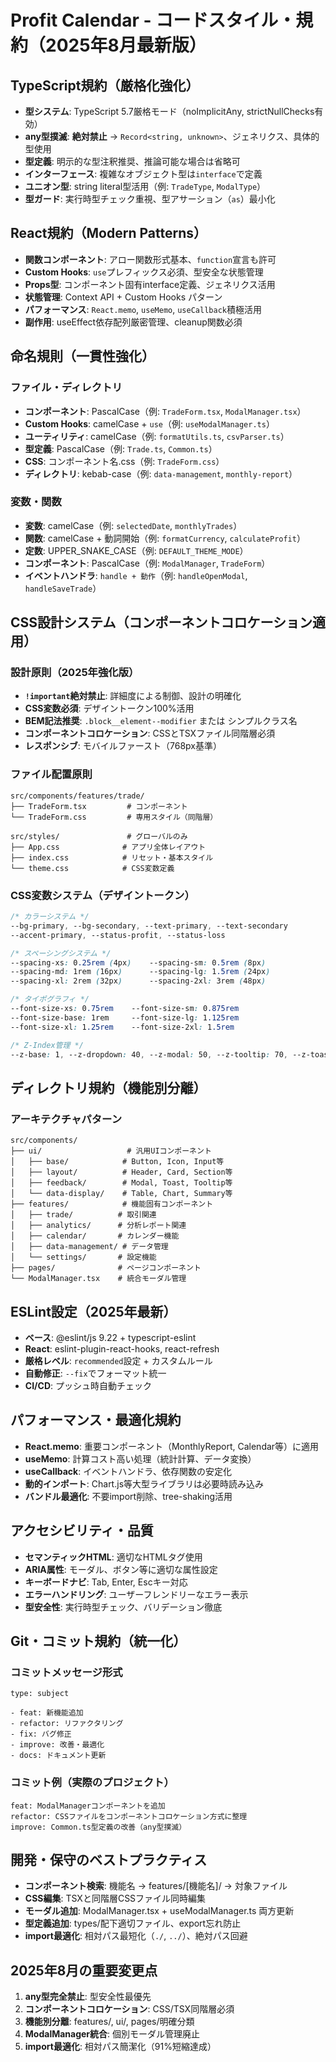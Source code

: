# Profit Calendar - コードスタイル・規約（2025年8月最新版）

## TypeScript規約（厳格化強化）
- **型システム**: TypeScript 5.7厳格モード（noImplicitAny, strictNullChecks有効）
- **any型撲滅**: **絶対禁止** → `Record<string, unknown>`、ジェネリクス、具体的型使用
- **型定義**: 明示的な型注釈推奨、推論可能な場合は省略可
- **インターフェース**: 複雑なオブジェクト型は`interface`で定義
- **ユニオン型**: string literal型活用（例: `TradeType`, `ModalType`）
- **型ガード**: 実行時型チェック重視、型アサーション（`as`）最小化

## React規約（Modern Patterns）
- **関数コンポーネント**: アロー関数形式基本、`function`宣言も許可
- **Custom Hooks**: `use`プレフィックス必須、型安全な状態管理
- **Props型**: コンポーネント固有interface定義、ジェネリクス活用
- **状態管理**: Context API + Custom Hooks パターン
- **パフォーマンス**: `React.memo`, `useMemo`, `useCallback`積極活用
- **副作用**: useEffect依存配列厳密管理、cleanup関数必須

## 命名規則（一貫性強化）
### ファイル・ディレクトリ
- **コンポーネント**: PascalCase（例: `TradeForm.tsx`, `ModalManager.tsx`）
- **Custom Hooks**: camelCase + `use`（例: `useModalManager.ts`）
- **ユーティリティ**: camelCase（例: `formatUtils.ts`, `csvParser.ts`）
- **型定義**: PascalCase（例: `Trade.ts`, `Common.ts`）
- **CSS**: コンポーネント名.css（例: `TradeForm.css`）
- **ディレクトリ**: kebab-case（例: `data-management`, `monthly-report`）

### 変数・関数
- **変数**: camelCase（例: `selectedDate`, `monthlyTrades`）
- **関数**: camelCase + 動詞開始（例: `formatCurrency`, `calculateProfit`）
- **定数**: UPPER_SNAKE_CASE（例: `DEFAULT_THEME_MODE`）
- **コンポーネント**: PascalCase（例: `ModalManager`, `TradeForm`）
- **イベントハンドラ**: `handle + 動作`（例: `handleOpenModal`, `handleSaveTrade`）

## CSS設計システム（コンポーネントコロケーション適用）
### 設計原則（2025年強化版）
- **`!important`絶対禁止**: 詳細度による制御、設計の明確化
- **CSS変数必須**: デザイントークン100%活用
- **BEM記法推奨**: `.block__element--modifier` または シンプルクラス名
- **コンポーネントコロケーション**: CSSとTSXファイル同階層必須
- **レスポンシブ**: モバイルファースト（768px基準）

### ファイル配置原則
```
src/components/features/trade/
├── TradeForm.tsx         # コンポーネント
└── TradeForm.css         # 専用スタイル（同階層）

src/styles/               # グローバルのみ
├── App.css              # アプリ全体レイアウト
├── index.css            # リセット・基本スタイル
└── theme.css            # CSS変数定義
```

### CSS変数システム（デザイントークン）
```css
/* カラーシステム */
--bg-primary, --bg-secondary, --text-primary, --text-secondary
--accent-primary, --status-profit, --status-loss

/* スペーシングシステム */
--spacing-xs: 0.25rem (4px)    --spacing-sm: 0.5rem (8px)
--spacing-md: 1rem (16px)      --spacing-lg: 1.5rem (24px)
--spacing-xl: 2rem (32px)      --spacing-2xl: 3rem (48px)

/* タイポグラフィ */
--font-size-xs: 0.75rem    --font-size-sm: 0.875rem
--font-size-base: 1rem     --font-size-lg: 1.125rem
--font-size-xl: 1.25rem    --font-size-2xl: 1.5rem

/* Z-Index管理 */
--z-base: 1, --z-dropdown: 40, --z-modal: 50, --z-tooltip: 70, --z-toast: 80
```

## ディレクトリ規約（機能別分離）
### アーキテクチャパターン
```
src/components/
├── ui/                   # 汎用UIコンポーネント
│   ├── base/            # Button, Icon, Input等
│   ├── layout/          # Header, Card, Section等
│   ├── feedback/        # Modal, Toast, Tooltip等
│   └── data-display/    # Table, Chart, Summary等
├── features/            # 機能固有コンポーネント
│   ├── trade/          # 取引関連
│   ├── analytics/      # 分析レポート関連
│   ├── calendar/       # カレンダー機能
│   ├── data-management/ # データ管理
│   └── settings/       # 設定機能
├── pages/              # ページコンポーネント
└── ModalManager.tsx    # 統合モーダル管理
```

## ESLint設定（2025年最新）
- **ベース**: @eslint/js 9.22 + typescript-eslint
- **React**: eslint-plugin-react-hooks, react-refresh
- **厳格レベル**: `recommended`設定 + カスタムルール
- **自動修正**: `--fix`でフォーマット統一
- **CI/CD**: プッシュ時自動チェック

## パフォーマンス・最適化規約
- **React.memo**: 重要コンポーネント（MonthlyReport, Calendar等）に適用
- **useMemo**: 計算コスト高い処理（統計計算、データ変換）
- **useCallback**: イベントハンドラ、依存関数の安定化
- **動的インポート**: Chart.js等大型ライブラリは必要時読み込み
- **バンドル最適化**: 不要import削除、tree-shaking活用

## アクセシビリティ・品質
- **セマンティックHTML**: 適切なHTMLタグ使用
- **ARIA属性**: モーダル、ボタン等に適切な属性設定
- **キーボードナビ**: Tab, Enter, Escキー対応
- **エラーハンドリング**: ユーザーフレンドリーなエラー表示
- **型安全性**: 実行時型チェック、バリデーション徹底

## Git・コミット規約（統一化）
### コミットメッセージ形式
```
type: subject

- feat: 新機能追加
- refactor: リファクタリング  
- fix: バグ修正
- improve: 改善・最適化
- docs: ドキュメント更新
```

### コミット例（実際のプロジェクト）
```
feat: ModalManagerコンポーネントを追加
refactor: CSSファイルをコンポーネントコロケーション方式に整理
improve: Common.ts型定義の改善（any型撲滅）
```

## 開発・保守のベストプラクティス
- **コンポーネント検索**: 機能名 → features/[機能名]/ → 対象ファイル
- **CSS編集**: TSXと同階層CSSファイル同時編集
- **モーダル追加**: ModalManager.tsx + useModalManager.ts 両方更新
- **型定義追加**: types/配下適切ファイル、export忘れ防止
- **import最適化**: 相対パス最短化（`./`, `../`）、絶対パス回避

## 2025年8月の重要変更点
1. **any型完全禁止**: 型安全性最優先
2. **コンポーネントコロケーション**: CSS/TSX同階層必須
3. **機能別分離**: features/, ui/, pages/明確分類
4. **ModalManager統合**: 個別モーダル管理廃止
5. **import最適化**: 相対パス簡潔化（91%短縮達成）